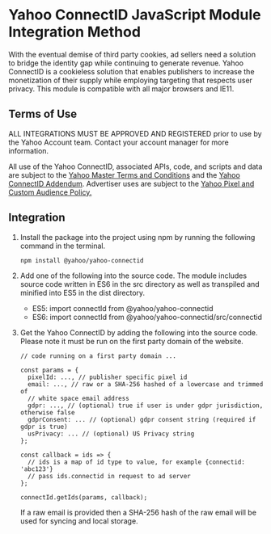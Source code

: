 Yahoo ConnectID JavaScript Module Integration Method
==========

With the eventual demise of third party cookies, ad sellers need a solution to bridge the identity gap while continuing to generate revenue. Yahoo ConnectID is a cookieless solution that enables publishers to increase the monetization of their supply while employing targeting that respects user privacy.  This module is compatible with all major browsers and IE11.

Terms of Use
------------

ALL INTEGRATIONS MUST BE APPROVED AND REGISTERED prior to use by the Yahoo Account team. Contact your account manager for more information.

All use of the Yahoo ConnectID, associated APIs, code, and scripts and data are subject to the [Yahoo Master Terms and Conditions](https://legal.yahoo.com/us/en/yahoo/terms/advertising-322/index.html) and the [Yahoo ConnectID Addendum](https://yahoo.secure.force.com/tnc/tc?id=VMID-Addendum-v1). Advertiser uses are subject to the [Yahoo Pixel and Custom Audience Policy.](https://legal.yahoo.com/xw/en/yahoo/privacy/enterprise/pixelandcustomaudience/index.html)

Integration
-----------

1.  <p>Install the package into the project using npm by running the following command in the terminal.</p>

        npm install @yahoo/yahoo-connectid

1.  Add one of the following into the source code. The module includes source code written in ES6 in the src directory as well as transpiled and minified into ES5 in the dist directory.
    -   ES5: import connectId from @yahoo/yahoo-connectid
    -   ES6: import connectId from @yahoo/yahoo-connectid/src/connectid

1.  Get the Yahoo ConnectID by adding the following into the source code. Please note it must be run on the first party domain of the website.

        // code running on a first party domain ...
        
        const params = {
          pixelId: ..., // publisher specific pixel id
          email: ..., // raw or a SHA-256 hashed of a lowercase and trimmed of   
          // white space email address
          gdpr: ..., // (optional) true if user is under gdpr jurisdiction, otherwise false
          gdprConsent: ... // (optional) gdpr consent string (required if gdpr is true)
          usPrivacy: ... // (optional) US Privacy string
        };
        
        const callback = ids => {
          // ids is a map of id type to value, for example {connectid: 'abc123'}
          // pass ids.connectid in request to ad server
        };
        
        connectId.getIds(params, callback);

    If a raw email is provided then a SHA-256 hash of the raw email will be used for syncing and local storage.